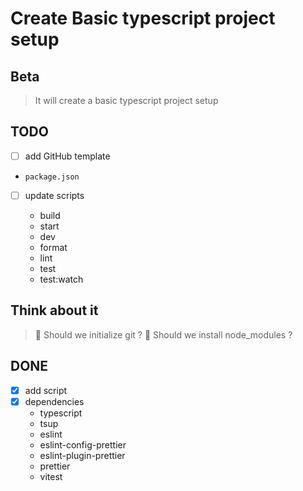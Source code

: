 # Create Basic typescript project setup

## Beta

> It will create a basic typescript project setup

## TODO

- [ ] add GitHub template

- `package.json`

- [ ] update scripts

  - build
  - start
  - dev
  - format
  - lint
  - test
  - test:watch

## Think about it

> 🤔 Should we initialize git ?
> 🤔 Should we install node_modules ?

## DONE

- [x] add script
- [x] dependencies
  - typescript
  - tsup
  - eslint
  - eslint-config-prettier
  - eslint-plugin-prettier
  - prettier
  - vitest
